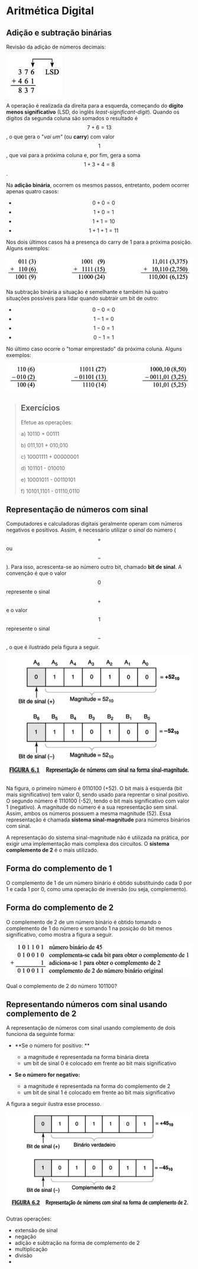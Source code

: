 # Aritmética Digital

## Adição e subtração binárias

Revisão da adição de números decimais:

![](/assets/adicao-numeros-decimais-lsd.png)

A operação é realizada da direita para a esquerda, começando do **dígito menos significativo** \(LSD, do inglês _least-significant-digit_\). Quando os dígitos da segunda coluna são somados o resultado é $$7+6=13$$, o que gera o "_vai um"_ \(ou **carry**\) com valor $$1$$, que vai para a próxima coluna e, por fim, gera a soma $$1+3+4=8$$ .

Na **adição binária**, ocorrem os mesmos passos, entretanto, podem ocorrer apenas quatro casos:

* $$0+0=0$$
* $$1+0=1$$
* $$1+1=10$$
* $$1+1+1=11$$

Nos dois últimos casos há a presença do carry de 1 para a próxima posição. Alguns exemplos:

![](/assets/adicaco-binaria-exemplos.png)

Na subtração binária a situação é semelhante e também há quatro situações possíveis para lidar quando subtrair um bit de outro:

* $$0-0=0$$
* $$1-1=0$$
* $$1-0=1$$
* $$0-1=1$$

No último caso ocorre o "tomar emprestado" da próxima coluna. Alguns exemplos:

![](/assets/exemplos-subtracao-binaria.png)

> ## Exercícios
>
> Efetue as operações:
>
> a\) 10110 + 00111
>
> b\) 011,101 + 010,010
>
> c\) 10001111 + 00000001
>
> d\) 101101 - 010010
>
> e\) 10001011 - 00110101
>
> f\) 10101,1101 - 01110,0110

## Representação de números com sinal

Computadores e calculadoras digitais geralmente operam com números negativos e positivos. Assim, é necessário utilizar o _sinal_ do número \($$+$$ ou $$-$$\). Para isso, acrescenta-se ao número outro bit, chamado **bit de sinal**. A convenção é que o valor $$0$$ represente o sinal $$+$$ e o valor $$1$$ represente o sinal $$-$$, o que é ilustrado pela figura a seguir.

![](/assets/representacao-de-numeros-com-bit-de-sinal.png)

Na figura, o primeiro número é 0110100 \(+52\). O bit mais à esquerda \(bit mais significativo\) tem valor 0, sendo usado para reprentar o sinal positivo. O segundo número é 1110100 \(-52\), tendo o bit mais significativo com valor 1 \(negativo\). A magnitude do número é a sua representação sem sinal. Assim, ambos os números possuem a mesma magnitude \(52\). Essa representação é chamada **sistema sinal-magnitude** para números binários com sinal.

A representação do sistema sinal-magnitude não é utilizada na prática, por exigir uma implementação mais complexa dos circuitos. O **sistema complemento de 2** é o mais utilizado.

## Forma do complemento de 1

O complemento de 1 de um número binário é obtido substituindo cada 0 por 1 e cada 1 por 0, como uma operação de inversão \(ou seja, complemento\).

## Forma do complemento de 2

O complemento de 2 de um número binário é obtido tomando o complemento de 1 do número e somando 1 na posição do bit menos significativo, como mostra a figura a seguir.

![](/assets/complemento-de-2-exemplo.png)

Qual o complemento de 2 do número 101100?

## Representando números com sinal usando complemento de 2

A representação de números com sinal usando complemento de dois funciona da seguinte forma:

* **Se o número for positivo: **
  * a magnitude é representada na forma binária direta
  * um bit de sinal 0 é colocado em frente ao bit mais significativo

* **Se o número for negativo:**
  * a magnitude é representada na forma do complemento de 2
  * um bit de sinal 1 é colocado em frente ao bit mais significativo

 A figura a seguir ilustra esse processo.

![](/assets/numeros-com-sinal-com-complemento-de-2.png)

Outras operações:

* extensão de sinal
* negação
* adição e subtração na forma de complemento de 2
* multiplicação
* divisão
* 




